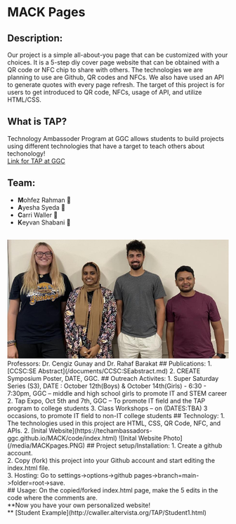 # MACK Pages
## Description:
Our project is a simple all-about-you page that can be customized with your choices. It is a 5-step diy cover page website that can be obtained with a QR code or NFC chip to share with others. The technologies we are planning to use are Github, QR codes and NFCs. We also have used an API to generate quotes with every page refresh. The target of this project is for users to get introduced to QR code, NFCs, usage of API, and utilize HTML/CSS.
## What is TAP?
Technology Ambassoder Program at GGC allows students to build projects using different technologies that have a target to teach others about techonology!<br/>
[Link for TAP at GGC](https://www.ggc.edu/academics/schools/school-of-science-and-technology/research-internships-service-learning/technology-ambassador-program/)
## Team:
* **M**ohfez Rahman :slightly_smiling_face:
* **A**yesha Syeda &#128153;
* **C**arri Waller &#127872;
* **K**eyvan Shabani &#129497;<br/><br/>
<img src="/media/mack.jpg" alt="Team Photo" style="width:456px height:246px;">
Professors: Dr. Cengiz Gunay and Dr. Rahaf Barakat
## Publications:
1. [CCSC:SE Abstract](/documents/CCSC:SEabstract.md)
2. CREATE Symposium Poster, DATE, GGC.
## Outreach Activites:
1. Super Saturday Series (S3), DATE : October 12th(Boys) & October 14th(Girls) - 6:30 - 7:30pm, GGC – middle and high school girls to promote IT and STEM career
2. Tap Expo, Oct 5th and 7th, GGC – To promote IT field and the TAP program to college students
3. Class Workshops – on (DATES:TBA) 3 occasions, to promote IT field to non-IT college students
## Technology:
1. The technologies used in this project are HTML, CSS, QR Code, NFC, and APIs.
2. [Inital Website](https://techambassadors-ggc.github.io/MACK/code/index.html)
![Inital Website Photo](/media/MACKpages.PNG)
## Project setup/Installation:
1. Create a github account.<br/>
2. Copy (fork) this project into your Github account and start editing the index.html file.<br/>
3. Hosting: Go to settings->options->github pages->branch=main->folder=root->save.<br/>
## Usage:
On the copied/forked index.html page, make the 5 edits in the code where the comments are.<br/>
**Now you have your own personalized website! <br/>**
[Student Example](http://cwaller.altervista.org/TAP/Student1.html)
